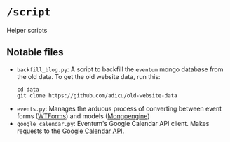 # `/script`

Helper scripts

## Notable files

- `backfill_blog.py`: A script to backfill the `eventum` mongo database from the old data. To get the old website data, run this:
    ```
    cd data
    git clone https://github.com/adicu/old-website-data
    ```
- `events.py`: Manages the arduous process of converting between event forms ([WTForms][wtforms]) and models ([Mongoengine][mongoengine])
- `google_calendar.py`: Eventum's Google Calendar API client.  Makes requests to the [Google Calendar API][google-calendar-api].

[google-calendar-api]: https://developers.google.com/google-apps/calendar/
[mongoengine]: http://docs.mongoengine.org/
[wtforms]: http://wtforms.readthedocs.org/en/latest/

